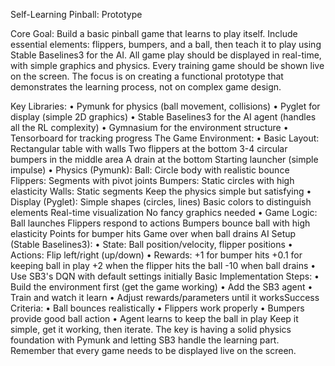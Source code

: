 Self-Learning Pinball: Prototype

Core Goal: Build a basic pinball game that learns to play itself. Include essential elements: flippers, bumpers, and a ball, then teach it to play using Stable Baselines3 for the AI. All game play should be displayed in real-time, with simple graphics and physics. Every training game should be shown live on the screen. The focus is on creating a functional prototype that demonstrates the learning process, not on complex game design.

Key Libraries:
• Pymunk for physics (ball movement, collisions)
• Pyglet for display (simple 2D graphics)
• Stable Baselines3 for the AI agent (handles all the RL complexity)
• Gymnasium for the environment structure
• Tensorboard for tracking progress
The Game Environment:
• Basic Layout:
Rectangular table with walls
Two flippers at the bottom
3-4 circular bumpers in the middle area
A drain at the bottom
Starting launcher (simple impulse)
• Physics (Pymunk):
Ball: Circle body with realistic bounce
Flippers: Segments with pivot joints
Bumpers: Static circles with high elasticity
Walls: Static segments
Keep the physics simple but satisfying
• Display (Pyglet): Simple shapes (circles, lines)
Basic colors to distinguish elements
Real-time visualization
No fancy graphics needed
• Game Logic:
Ball launches
Flippers respond to actions
Bumpers bounce ball with high elasticity
Points for bumper hits
Game over when ball drains
AI Setup (Stable Baselines3):
• State: Ball position/velocity, flipper positions
• Actions: Flip left/right (up/down)
• Rewards:
+1 for bumper hits
+0.1 for keeping ball in play
+2 when the flipper hits the ball
-10 when ball drains
• Use SB3's DQN with default settings initially
Basic Implementation Steps:
• Build the environment first (get the game working)
• Add the SB3 agent
• Train and watch it learn
• Adjust rewards/parameters until it worksSuccess Criteria:
• Ball bounces realistically
• Flippers work properly
• Bumpers provide good ball action
• Agent learns to keep the ball in play
Keep it simple, get it working, then iterate. The key is having a solid physics foundation with Pymunk and letting SB3 handle the learning part. Remember that every game needs to be displayed live on the screen.  